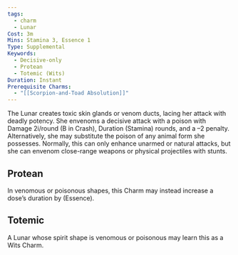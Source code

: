 ```yaml
---
tags:
  - charm
  - Lunar
Cost: 3m
Mins: Stamina 3, Essence 1
Type: Supplemental
Keywords:
  - Decisive-only
  - Protean
  - Totemic (Wits)
Duration: Instant
Prerequisite Charms:
  - "[[Scorpion-and-Toad Absolution]]"
---
```

The Lunar creates toxic skin glands or venom ducts, lacing her attack with deadly potency. She envenoms a decisive attack with a poison with Damage 2i/round (B in Crash), Duration (Stamina) rounds, and a –2 penalty. Alternatively, she may substitute the poison of any animal form she possesses. Normally, this can only enhance unarmed or natural attacks, but she can envenom close-range weapons or physical projectiles with stunts. 
## Protean 

In venomous or poisonous shapes, this Charm may instead increase a dose’s duration by (Essence). 
## Totemic 

A Lunar whose spirit shape is venomous or poisonous may learn this as a Wits Charm.
